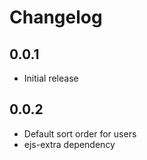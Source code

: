 # Changelog

## 0.0.1

* Initial release

## 0.0.2

* Default sort order for users
* ejs-extra dependency

